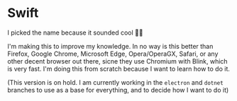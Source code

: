 # Swift

I picked the name because it sounded cool 🤷‍♀️

I'm making this to improve my knowledge. In no way is this better than Firefox, Google Chrome, Microsoft Edge, Opera/OperaGX, Safari, or any other decent browser out there, sicne they use Chromium with Blink, which is very fast. I'm doing this from scratch because I want to learn how to do it.

(This version is on hold. I am currently working in the `electron` and `dotnet` branches to use as a base for everything, and to decide how I want to do it)

